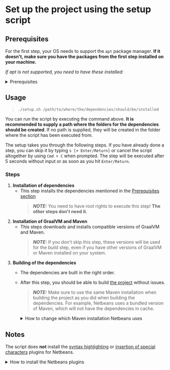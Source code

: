 # Set up the project using the setup script
## Prerequisites
For the first step, your OS needs to support the `apt` package manager. **If it doesn't, make sure you have the packages from the first step installed on your machine.**

_If apt is not supported, you need to have these installed:_
<details>
<summary>Prerequisites</summary>

- git
- wget
- tar
- build-essential
- mingw-w64
- mingw-w64-tools
- swig

</details>

## Usage
> `./setup.sh /path/to/where/the/dependencies/should/be/installed`

You can run the script by executing the command above. **It is recommended to supply a path where the folders for the dependencies should be created**. If no path is supplied, they will be created in the folder where the script has been executed from.

The setup takes you through the following steps. If you have already done a step, you can skip it by typing `s [+ Enter/Return]` or cancel the script altogether by using `Cmd + C` when prompted. The step will be executed after 5 seconds without input or as soon as you hit `Enter/Return`.

### Steps
1. **Installation of dependencies**
	- This step installs the dependencies mentioned in the [Prerequisites section](#Prerequisites) 
		>**_NOTE:_** You need to have root rights to execute this step! **The other steps don't need it.**
2. **Installation of GraalVM and Maven**
	- This steps downloads and installs compatible versions of GraalVM and Maven. 
		>**_NOTE:_** If you don't skip this step, these versions will be used for the build step, even if you have other versions of GraalVM or Maven installed on your system.
3. **Building of the dependencies**
	- The dependencies are built in the right order. 
	- After this step, you should be able to build [the project](.) without issues.
		>**_NOTE:_** Make sure to use the same Maven installation when building the project as you did when building the dependencies. For example, Netbeans uses a bundled version of Maven, which will not have the dependencies in cache. 
		<details>
		<summary>How to change which Maven installation Netbeans uses</summary>
		
		Go to `Tools>Options>Java>Maven` inside of Netbeans and change the "Maven Home" to the path of the correct Maven folder. 
		
		</details>
			
## Notes
The script does **not** install the [syntax highlighting](https://github.com/orat/netbeans-ocga/tree/master) or [insertion of special characters](https://github.com/orat/netbeans-cgasymbols) plugins for Netbeans. 

<details>
<summary>How to install the Netbeans plugins</summary>

To install them, clone the repositories and use `mvn install` inside of them to build `nbm` files, which are then located in the `./target/` directories of the respective projects. The plugins can then be installed by going to `Tools>Plugins>Downloaded>Add Plugin` inside of Netbeans and then choosing the respective `nbm` files.

</details>